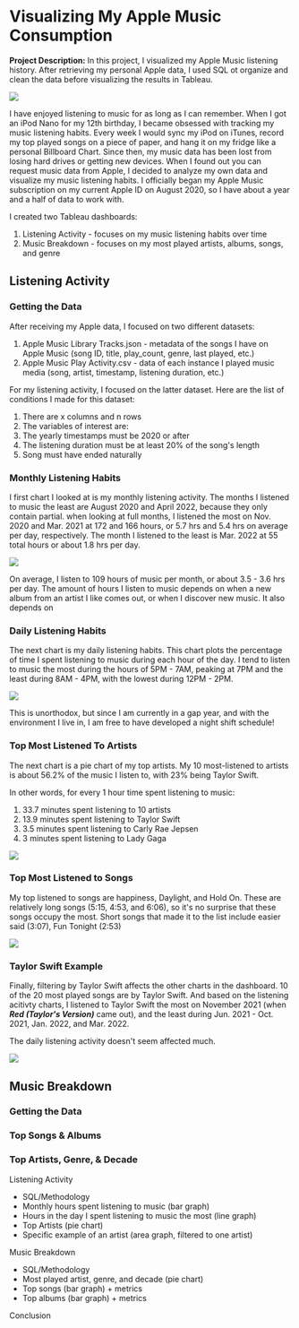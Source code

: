 # Visualizing My Apple Music Consumption

**Project Description:** In this project, I visualized my Apple Music listening history. After retrieving my personal Apple data, I used SQL ot organize and clean the data before visualizing the results in Tableau. 


<img src="images/project4_images/apple_music.jpg?_raw=true"/>

I have enjoyed listening to music for as long as I can remember. When I got an iPod Nano for my 12th birthday, I became obsessed with tracking my music listening habits. Every week I would sync my iPod on iTunes, record my top played songs on a piece of paper, and hang it on my fridge like a personal Billboard Chart. Since then, my music data has been lost from losing hard drives or getting new devices. When I found out you can request music data from Apple, I decided to analyze my own data and visualize my music listening habits. I officially began my Apple Music subscription on my current Apple ID on August 2020, so I have about a year and a half of data to work with. 

I created two Tableau dashboards:
1. Listening Activity - focuses on my music listening habits over time
2. Music Breakdown - focuses on my most played artists, albums, songs, and genre


## Listening Activity

### Getting the Data
After receiving my Apple data, I focused on two different datasets:
1. Apple Music Library Tracks.json - metadata of the songs I have on Apple Music (song ID, title, play_count, genre, last played, etc.)
2. Apple Music Play Activity.csv - data of each instance I played music media (song, artist, timestamp, listening duration, etc.)

For my listening activity, I focused on the latter dataset. Here are the list of conditions I made for this dataset:
1. There are x columns and n rows
2. The variables of interest are:
3. The yearly timestamps must be 2020 or after
4. The listening duration must be at least 20% of the song's length
5. Song must have ended naturally


### Monthly Listening Habits

I first chart I looked at is my monthly listening activity. The months I listened to music the least are August 2020 and April 2022, because they only contain partial. when looking at full months, I listened the most on Nov. 2020 and Mar. 2021 at 172 and 166 hours, or 5.7 hrs and 5.4 hrs on average per day, respectively. The month I listened to the least is Mar. 2022 at 55 total hours or about 1.8 hrs per day. 

<img src="images/project4_images/monthly_listening.png?_raw=true"/>

On average, I listen to 109 hours of music per month, or about 3.5 - 3.6 hrs per day. The amount of hours I listen to music depends on when a new album from an artist I like comes out, or when I discover new music. It also depends on 

### Daily Listening Habits

The next chart is my daily listening habits. This chart plots the percentage of time I spent listening to music during each hour of the day. I tend to listen to music the most during the hours of 5PM - 7AM, peaking at 7PM and the least during 8AM - 4PM, with the lowest during 12PM - 2PM.

<img src="images/project4_images/hourly_listening.png?_raw=true"/>

This is unorthodox, but since I am currently in a gap year, and with the environment I live in, I  am free to have developed a night shift schedule!

### Top Most Listened To Artists

The next chart is a pie chart of my top artists. My 10 most-listened to artists is about 56.2% of the music I listen to, with 23% being Taylor Swift. 

In other words, for every 1 hour time spent listening to music:
1. 33.7 minutes spent listening to 10 artists
2. 13.9 minutes spent listening to Taylor Swift
3. 3.5 minutes spent listening to Carly Rae Jepsen
4. 3 minutes spent listening to Lady Gaga

<img src="images/project4_images/artist_listening.png?_raw=true"/>

### Top Most Listened to Songs

My top listened to songs are happiness, Daylight, and Hold On. These are relatively long songs (5:15, 4:53, and 6:06), so it's no surprise that these songs occupy the most. Short songs that made it to the list include easier said (3:07), Fun Tonight (2:53)

<img src="images/project4_images/songs_listening.png?_raw=true"/>

### Taylor Swift Example

Finally, filtering by Taylor Swift affects the other charts in the dashboard. 10 of the 20 most played songs are by Taylor Swift. And based on the listening acitivty charts, I listened to Taylor Swift the most on November 2021 (when ***Red (Taylor's Version)*** came out), and the least during Jun. 2021 - Oct. 2021, Jan. 2022, and Mar. 2022. 

The daily listening activity doesn't seem affected much. 

<img src="images/project4_images/swift_listening.png?_raw=true"/>



## Music Breakdown

### Getting the Data

### Top Songs & Albums

### Top Artists, Genre, & Decade


Listening Activity
- SQL/Methodology
- Monthly hours spent listening to music (bar graph)
- Hours in the day I spent listening to music the most (line graph)
- Top Artists (pie chart)
- Specific example of an artist (area graph, filtered to one artist)

Music Breakdown
- SQL/Methodology
- Most played artist, genre, and decade  (pie chart)
- Top songs (bar graph) + metrics
- Top albums (bar graph) + metrics


Conclusion
